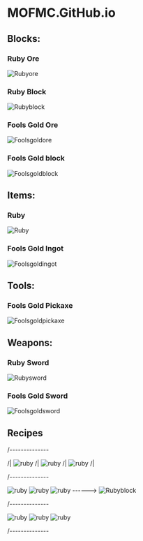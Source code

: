 # MOFMC.GitHub.io
## Blocks:
### Ruby Ore
![Rubyore](https://user-images.githubusercontent.com/83079004/115903280-66347a00-a431-11eb-9bb7-92c7ab8f5473.png)
### Ruby Block
![Rubyblock](https://user-images.githubusercontent.com/83079004/115903312-6b91c480-a431-11eb-9b37-b787e5c6a133.png)
### Fools Gold Ore
![Foolsgoldore](https://user-images.githubusercontent.com/83079004/115903345-73e9ff80-a431-11eb-8241-3908c19332f1.png)
### Fools Gold block
![Foolsgoldblock](https://user-images.githubusercontent.com/83079004/115903357-79474a00-a431-11eb-9987-cb196b35097f.png)
## Items:
### Ruby
![Ruby](https://user-images.githubusercontent.com/83079004/115903423-8cf2b080-a431-11eb-9405-3c52ef6c67a5.png)
### Fools Gold Ingot
![Foolsgoldingot](https://user-images.githubusercontent.com/83079004/115903459-99770900-a431-11eb-982f-cf0bca96c845.png)
## Tools:
### Fools Gold Pickaxe
![Foolsgoldpickaxe](https://user-images.githubusercontent.com/83079004/115903474-9e3bbd00-a431-11eb-9b01-b3c1d48e9434.png)
## Weapons:
### Ruby Sword
![Rubysword](https://user-images.githubusercontent.com/83079004/115903509-aa277f00-a431-11eb-867e-9f8429fb92c8.png)
### Fools Gold Sword
![Foolsgoldsword](https://user-images.githubusercontent.com/83079004/115903522-ae539c80-a431-11eb-8f00-498ee2901578.png)
## Recipes
/--------------

/|
![ruby](https://user-images.githubusercontent.com/83079004/115911874-a51bfd00-a43c-11eb-8233-1ad3ed7df05f.png)
/|
![ruby](https://user-images.githubusercontent.com/83079004/115911874-a51bfd00-a43c-11eb-8233-1ad3ed7df05f.png)
/|
![ruby](https://user-images.githubusercontent.com/83079004/115911874-a51bfd00-a43c-11eb-8233-1ad3ed7df05f.png)
/|

/--------------

![ruby](https://user-images.githubusercontent.com/83079004/115911874-a51bfd00-a43c-11eb-8233-1ad3ed7df05f.png)
![ruby](https://user-images.githubusercontent.com/83079004/115911874-a51bfd00-a43c-11eb-8233-1ad3ed7df05f.png)
![ruby](https://user-images.githubusercontent.com/83079004/115911874-a51bfd00-a43c-11eb-8233-1ad3ed7df05f.png) ------>
![Rubyblock](https://user-images.githubusercontent.com/83079004/115912024-d5639b80-a43c-11eb-9cfd-2eef56afa71e.png)

/--------------

![ruby](https://user-images.githubusercontent.com/83079004/115911874-a51bfd00-a43c-11eb-8233-1ad3ed7df05f.png)
![ruby](https://user-images.githubusercontent.com/83079004/115911874-a51bfd00-a43c-11eb-8233-1ad3ed7df05f.png)
![ruby](https://user-images.githubusercontent.com/83079004/115911874-a51bfd00-a43c-11eb-8233-1ad3ed7df05f.png)

/--------------
